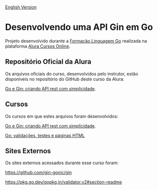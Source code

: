 [English Version](README.EN.md)

# Desenvolvendo uma API Gin em Go

Projeto desenvolvido durante a [Formação Linguagem Go](https://cursos.alura.com.br/formacao-go) realizada na plataforma [Alura Cursos Online](https://alura.com.br/).

## Repositório Oficial da Alura

Os arquivos oficiais do curso, desenvolvidos pelo instrutor, estão disponíveis no repositório do GitHub deste curso da Alura:

[Go e Gin: criando API rest com simplicidade](https://github.com/alura-cursos/api_rest_gin_go).

## Cursos

Os cursos em que estes arquivos foram desenvolvidos:

[Go e Gin: criando API rest com simplicidade](https://cursos.alura.com.br/course/go-gin-api-rest-simplicidade).

[Go: validações, testes e páginas HTML](https://cursos.alura.com.br/course/go-validacoes-testes-paginas-html)

## Sites Externos

Os sites externos acessados durante esse curso foram:

https://github.com/gin-gonic/gin

https://pkg.go.dev/gopkg.in/validator.v2#section-readme